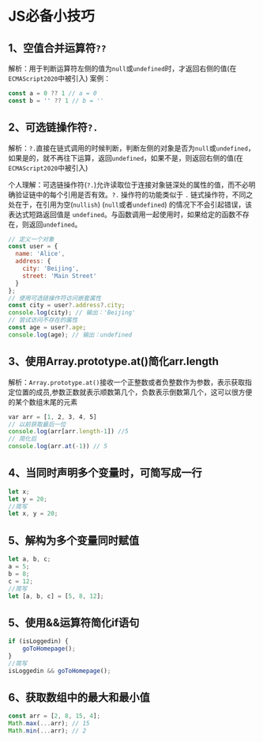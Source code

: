 # JS必备小技巧
## 1、空值合并运算符`??`
解析：用于判断运算符左侧的值为`null`或`undefined`时，才返回右侧的值(在`ECMAScript2020`中被引入)
案例：
```javaScript
const a = 0 ?? 1 // a = 0
const b = '' ?? 1 // b = ''
```
## 2、可选链操作符`?.`
解析：`?.`直接在链式调用的时候判断，判断左侧的对象是否为`null`或`undefined`，如果是的，就不再往下运算，返回`undefined`，如果不是，则返回右侧的值(在`ECMAScript2020`中被引入)

个人理解：可选链操作符(`?.`)允许读取位于连接对象链深处的属性的值，而不必明确验证链中的每个引用是否有效。`?.` 操作符的功能类似于 `.` 链式操作符，不同之处在于，在引用为空(`nullish`) (`null`或者`undefined`) 的情况下不会引起错误，该表达式短路返回值是 `undefined`。与函数调用一起使用时，如果给定的函数不存在，则返回`undefined`。
```javaScript
// 定义一个对象
const user = {
  name: 'Alice',
  address: {
    city: 'Beijing',
    street: 'Main Street'
  }
};
// 使用可选链操作符访问嵌套属性
const city = user?.address?.city;
console.log(city); // 输出：'Beijing'
// 尝试访问不存在的属性
const age = user?.age;
console.log(age); // 输出：undefined
```
## 3、使用Array.prototype.at()简化arr.length
解析：`Array.prototype.at()`接收一个正整数或者负整数作为参数，表示获取指定位置的成员,参数正数就表示顺数第几个，负数表示倒数第几个，这可以很方便的某个数组末尾的元素
```javaScript
var arr = [1, 2, 3, 4, 5]
// 以前获取最后一位
console.log(arr[arr.length-1]) //5
// 简化后
console.log(arr.at(-1)) // 5
```
## 4、当同时声明多个变量时，可简写成一行
```javaScript
let x;
let y = 20;
//简写
let x, y = 20;
```
## 5、解构为多个变量同时赋值
```javaScript
let a, b, c;
a = 5;
b = 8;
c = 12;
//简写
let [a, b, c] = [5, 8, 12];
```
## 5、使用&&运算符简化if语句
```javaScript
if (isLoggedin) {
    goToHomepage();
}
//简写
isLoggedin && goToHomepage();
```
## 6、获取数组中的最大和最小值
```javaScript
const arr = [2, 8, 15, 4];
Math.max(...arr); // 15
Math.min(...arr); // 2
```